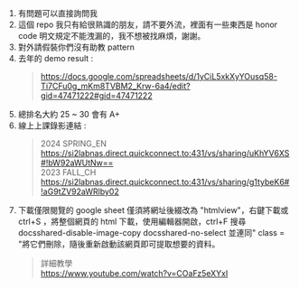 1. 有問題可以直接詢問我
2. 這個 repo 我只有給很熟識的朋友，請不要外流，裡面有一些東西是 honor code 明文規定不能洩漏的，我不想被找麻煩，謝謝。
3. 對外請假裝你們沒有助教 pattern
4. 去年的 demo result :
   > https://docs.google.com/spreadsheets/d/1yCiL5xkXyYOusq58-Ti7CFu0g_mKm8TVBM2_Krw-6a4/edit?gid=47471222#gid=47471222
6. 總排名大約 25 ~ 30 會有 A+
7. 線上上課錄影連結 :
   > 2024 SPRING_EN <br>
https://si2labnas.direct.quickconnect.to:431/vs/sharing/uKhYV6XS#!bW92aWUtNw==  <br>
2023 FALL_CH <br>
https://si2labnas.direct.quickconnect.to:431/vs/sharing/g1tybeK6#!aG9tZV92aWRlby02 <br>
8. 下載僅限閱覽的 google sheet 僅須將網址後綴改為 "htmlview"，右鍵下載或 ctrl+S ，將整個網頁的 html 下載，使用編輯器開啟，ctrl+F 搜尋 docsshared-disable-image-copy docsshared-no-select 並連同" class = "將它們刪除，隨後重新啟動該網頁即可提取想要的資料。
   > 詳細教學 <br>
   https://www.youtube.com/watch?v=COaFz5eXYxI

